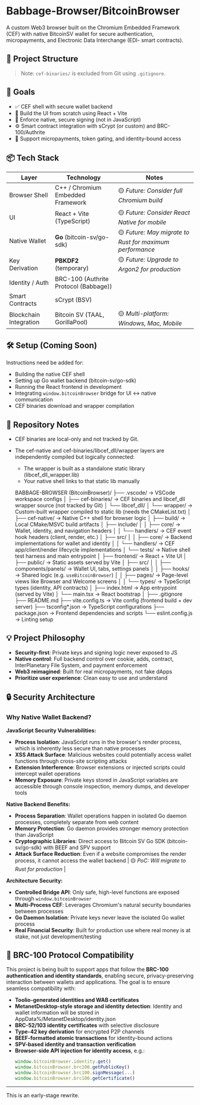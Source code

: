 # Babbage-Browser/BitcoinBrowser

A custom Web3 browser built on the Chromium Embedded Framework (CEF) with native BitcoinSV wallet for secure authentication, micropayments, and Electronic Data Interchange (EDI- smart contracts).

## 🔧 Project Structure

> Note: `cef-binaries/` is excluded from Git using `.gitignore`.

## 🚀 Goals

- ✅ CEF shell with secure wallet backend
- 🧱 Build the UI from scratch using React + Vite
- 🔐 Enforce native, secure signing (not in JavaScript)
- ⚙️ Smart contract integration with sCrypt (or custom) and BRC-100/Authrite
- 🎯 Support micropayments, token gating, and identity-bound access

## 📦 Tech Stack

| Layer | Technology | Notes |
|-------|------------|-------|
| Browser Shell | C++ / Chromium Embedded Framework | 🟡 *Future: Consider full Chromium build* |
| UI | React + Vite (TypeScript) | 🟡 *Future: Consider React Native for mobile* |
| Native Wallet | **Go** (bitcoin-sv/go-sdk) | 🟡 *Future: May migrate to Rust for maximum performance* |
| Key Derivation | **PBKDF2** (temporary) | 🟡 *Future: Upgrade to Argon2 for production* |
| Identity / Auth | BRC-100 (Authrite Protocol (Babbage)) | |
| Smart Contracts | sCrypt (BSV) | |
| Blockchain Integration | Bitcoin SV (TAAL, GorillaPool) | 🟡 *Multi-platform: Windows, Mac, Mobile* |

## 🛠️ Setup (Coming Soon)

Instructions need be added for:

- Building the native CEF shell
- Setting up Go wallet backend (bitcoin-sv/go-sdk)
- Running the React frontend in development
- Integrating `window.bitcoinBrowser` bridge for UI ↔ native communication
- CEF binaries download and wrapper compilation

## 📁 Repository Notes

- CEF binaries are local-only and not tracked by Git.
- The cef-native and cef-binaries/libcef_dll/wrapper layers are independently compiled but logically connected:
    - The wrapper is built as a standalone static library (libcef_dll_wrapper.lib)
    - Your native shell links to that static lib manually

    BABBAGE-BROWSER (BitcoinBrowser)/
    ├── .vscode/                     → VSCode workspace configs
    │
    ├── cef-binaries/               → CEF binaries and libcef_dll wrapper source (not tracked by Git)
    │   └── libcef_dll/
    │       └── wrapper/            → Custom-built wrapper compiled to static lib (needs the CMakeList.txt)
    │
    ├── cef-native/                 → Native C++ shell for browser logic
    │   ├── build/                  → Local CMake/MSVC build artifacts
    │   ├── include/
    │   │   ├── core/               → Wallet, identity, and navigation headers
    │   │   └── handlers/           → CEF event hook headers (client, render, etc.)
    │   ├── src/
    │   │   ├── core/               → Backend implementations for wallet and identity
    │   │   └── handlers/           → CEF app/client/render lifecycle implementations
    │   └── tests/                  → Native shell test harness and main entrypoint
    │
    ├── frontend/                   → React + Vite UI
    │   ├── public/                 → Static assets served by Vite
    │   ├── src/
    │   │   ├── components/panels/  → Wallet UI, tabs, settings panels
    │   │   ├── hooks/              → Shared logic (e.g. `useBitcoinBrowser`)
    │   │   ├── pages/              → Page-level views like Browser and Welcome screens
    │   │   └── types/              → TypeScript types (identity, API contracts)
    │   ├── index.html              → App entrypoint (served by Vite)
    │   └── main.tsx                → React bootstrap
    │
    ├── .gitignore
    ├── README.md
    ├── vite.config.ts             → Vite config (frontend build + dev server)
    ├── tsconfig*.json             → TypeScript configurations
    ├── package.json               → Frontend dependencies and scripts
    └── eslint.config.js           → Linting setup

## 💡 Project Philosophy

- **Security-first**: Private keys and signing logic never exposed to JS
- **Native control**: Full backend control over cookie, adds, contract, InterPlanetary File System, and payment enforcement
- **Web3 reimagined**: Built for real micropayments, not fake dApps
- **Prioritize user experience**: Clean easy to use and understand

## 🔒 Security Architecture

### Why Native Wallet Backend?

**JavaScript Security Vulnerabilities:**
- **Process Isolation**: JavaScript runs in the browser's render process, which is inherently less secure than native processes
- **XSS Attack Surface**: Malicious websites could potentially access wallet functions through cross-site scripting attacks
- **Extension Interference**: Browser extensions or injected scripts could intercept wallet operations
- **Memory Exposure**: Private keys stored in JavaScript variables are accessible through console inspection, memory dumps, and developer tools

**Native Backend Benefits:**
- **Process Separation**: Wallet operations happen in isolated Go daemon processes, completely separate from web content
- **Memory Protection**: Go daemon provides stronger memory protection than JavaScript
- **Cryptographic Libraries**: Direct access to Bitcoin SV Go SDK (bitcoin-sv/go-sdk) with BEEF and SPV support
- **Attack Surface Reduction**: Even if a website compromises the render process, it cannot access the wallet backend
| 🟡 *PoC: Will migrate to Rust for production* |

**Architecture Security:**
- **Controlled Bridge API**: Only safe, high-level functions are exposed through `window.bitcoinBrowser`
- **Multi-Process CEF**: Leverages Chromium's natural security boundaries between processes
- **Go Daemon Isolation**: Private keys never leave the isolated Go wallet process
- **Real Financial Security**: Built for production use where real money is at stake, not just development/testing

## 🧬 BRC-100 Protocol Compatibility

This project is being built to support apps that follow the **BRC-100 authentication and identity standards**, enabling secure, privacy-preserving interaction between wallets and applications. The goal is to ensure seamless compatibility with:

- **Toolio-generated identities and WAB certificates**
- **MetanetDesktop-style storage and identity detection**: Identity and wallet information will be stored in AppData%/MetanetDesktop/identity.json
- **BRC-52/103 identity certificates** with selective disclosure
- **Type-42 key derivation** for encrypted P2P channels
- **BEEF-formatted atomic transactions** for identity-bound actions
- **SPV-based identity and transaction verification**
- **Browser-side API injection for identity access**, e.g.:
  ```js
  window.bitcoinBrowser.identity.get()
  window.bitcoinBrowser.brc100.getPublicKey()
  window.bitcoinBrowser.brc100.signMessage(...)
  window.bitcoinBrowser.brc100.getCertificate()

---

This is an early-stage rewrite.
